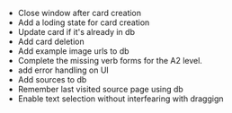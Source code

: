 - Close window after card creation
- Add a loding state for card creation
- Update card if it's already in db
- Add card deletion
- Add example image urls to db
- Complete the missing verb forms for the A2 level.  
- add error handling on UI
- Add sources to db
- Remember last visited source page using db
- Enable text selection without interfearing with draggign 